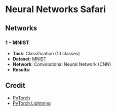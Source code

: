 # Neural Networks Safari

## Networks

### 1 - MNIST

- **Task**: Classification (10 classes)
- **Dataset**: [MNIST](http://yann.lecun.com/exdb/mnist/)
- **Network**: Convolutional Neural Network (CNN)
- **Results**:

## Credit

* [PyTorch](https://pytorch.org/)
* [PyTorch Lightning](https://www.pytorchlightning.ai/)